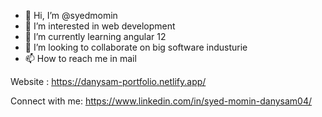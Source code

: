 - 👋 Hi, I’m @syedmomin
- 👀 I’m interested in web development
- 🌱 I’m currently learning angular 12
- 💞️ I’m looking to collaborate on big software industurie
- 📫 How to reach me in mail

 Website : https://danysam-portfolio.netlify.app/

Connect with me:
https://www.linkedin.com/in/syed-momin-danysam04/

<!---
syedmomin/syedmomin is a ✨ special ✨ repository because its `README.md` (this file) appears on your GitHub profile.
You can click the Preview link to take a look at your changes.
--->
